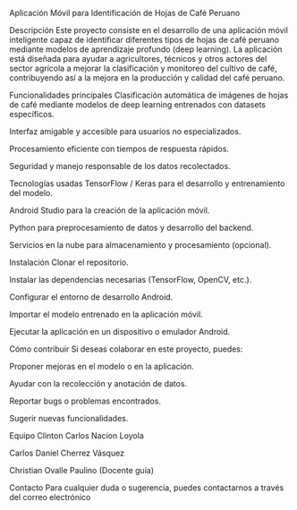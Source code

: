 Aplicación Móvil para Identificación de Hojas de Café Peruano

Descripción
Este proyecto consiste en el desarrollo de una aplicación móvil inteligente capaz de identificar diferentes tipos de hojas de café peruano mediante modelos de aprendizaje profundo (deep learning). La aplicación está diseñada para ayudar a agricultores, técnicos y otros actores del sector agrícola a mejorar la clasificación y monitoreo del cultivo de café, contribuyendo así a la mejora en la producción y calidad del café peruano.

Funcionalidades principales
Clasificación automática de imágenes de hojas de café mediante modelos de deep learning entrenados con datasets específicos.

Interfaz amigable y accesible para usuarios no especializados.

Procesamiento eficiente con tiempos de respuesta rápidos.

Seguridad y manejo responsable de los datos recolectados.

Tecnologías usadas
TensorFlow / Keras para el desarrollo y entrenamiento del modelo.

Android Studio para la creación de la aplicación móvil.

Python para preprocesamiento de datos y desarrollo del backend.

Servicios en la nube para almacenamiento y procesamiento (opcional).

Instalación
Clonar el repositorio.

Instalar las dependencias necesarias (TensorFlow, OpenCV, etc.).

Configurar el entorno de desarrollo Android.

Importar el modelo entrenado en la aplicación móvil.

Ejecutar la aplicación en un dispositivo o emulador Android.

Cómo contribuir
Si deseas colaborar en este proyecto, puedes:

Proponer mejoras en el modelo o en la aplicación.

Ayudar con la recolección y anotación de datos.

Reportar bugs o problemas encontrados.

Sugerir nuevas funcionalidades.

Equipo
Clinton Carlos Nacion Loyola

Carlos Daniel Cherrez Vásquez

Christian Ovalle Paulino (Docente guía)

Contacto
Para cualquier duda o sugerencia, puedes contactarnos a través del correo electrónico
